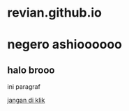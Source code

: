 # revian.github.io
<!DOCTYPE html>
<html lang="nigga">
<head>
    <title>
        halo gua revina 
    </title>
</head>
<body>
    <h1>negero ashioooooo</h1>
    <h2>halo brooo</h2>
    <p>ini paragraf</p>
    <a href="https://www.youtube.com/watch?v=dQw4w9WgXcQ">jangan di klik</a>
</body>


</html>
